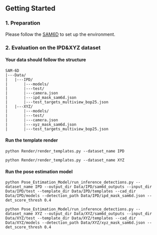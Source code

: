 ## Getting Started

### 1. Preparation
Please follow the [SAM6D](https://github.com/JiehongLin/SAM-6D) to set up the environment.

### 2. Evaluation on the IPD&XYZ dataset

#### Your data should follow the structure
```
SAM-6D
|---Data/
|   |---IPD/
|       |---models/
|       |---test/
|       |---camera.json
|       |---ipd_mask_sam6d.json
|       |---test_targets_multiview_bop25.json
|   |---XYZ/
|       |---models/
|       |---test/
|       |---camera.json
|       |---xyz_mask_sam6d.json
|       |---test_targets_multiview_bop25.json
```

#### Run the template render
```
python Render/render_templates.py --dataset_name IPD
```

```
python Render/render_templates.py --dataset_name XYZ
```

#### Run the pose estimation model
```
python Pose_Estimation_Model/run_inference_detections.py --dataset_name IPD --output_dir Data/IPD/sam6d_outputs --input_dir Data/IPD/test --template_dir Data/IPD/templates --cad_dir Data/IPD/models --detection_path Data/IPD/ipd_mask_sam6d.json --det_score_thresh 0.4
```

```
python Pose_Estimation_Model/run_inference_detections.py --dataset_name XYZ --output_dir Data/XYZ/sam6d_outputs --input_dir Data/XYZ/test --template_dir Data/XYZ/templates --cad_dir Data/XYZ/models --detection_path Data/XYZ/xyz_mask_sam6d.json --det_score_thresh 0.4
```